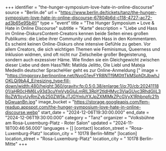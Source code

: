 +++
identifier = "the-hunger-symposium-love-hate-in-online-discourse"
source = "Berlin.de"
url = "https://www.berlin.de/tickets/tanz/the-hunger-symposium-love-hate-in-online-discourse-67804b6d-c118-4727-ac72-ad3b65e95b4f/"
type = "event"
title = "The Hunger Symposium • Love & Hate in Online Discourse"
subtitle = "Karte"
description = "Liebe und Hass im Online-DiskursContent-Creators kennen beide Seiten eines großen Publikums: die Liebe ihrer Community und den Hass in den Kommentaren. Es scheint keinen Online-Diskurs ohne intensive Gefühle zu geben. Vor allem Creators, die sich wichtigen Themen wie Feminismus, Queerness und Inklusion widmen, sind oft nicht nur Zielscheibe großer Begeisterung, sondern auch exzessiver Häme. Wie finden sie ein Gleichgewicht zwischen dieser Liebe und dem Hass?Mit: Matilda Jelitto, Ole Liebl und Mateja MededIn deutscher SpracheHier geht es zur Online-Anmeldung ["
image = "https://imgproxy.berlinonline.net/NvoG1evFYR8NTf9M0ttTkMSphDtJbwhJOKLQj9bA4_E/resizing_type:fill-down/width:480/height:360/gravity:fp:0.5:0.38/enlarge:1/q:70/cb:2024111801/aHR0cHM6Ly93d3cuYmVybGluLmRlL3RpY2tldHMvc3VjaGUvc3RhdGljL3RoZW1lcyUyRmZyb250ZW5kJTJGYmluYXJpZXMlMkZPcGVyX1Rhbnpfc21hbGwuanBn.jpg"
image_bucket = "https://storage.googleapis.com/fem-readup.appspot.com/the-hunger-symposium-love-hate-in-online-discourse.webp"
start_date = "2024-12-06T19:30:00.000"
end_date = "2024-12-06T19:30:00.000"
category = "Tanz"
organizer = "Volksbühne am Rosa-Luxemburg-Platz - Roter Salon"
updated = "2024-11-18T00:46:56.000"
languages = []
[contact]
location_street = "Rosa-Luxemburg-Platz"
location_city = " 10178 Berlin-Mitte"
[location]
location_street = "Rosa-Luxemburg-Platz"
location_city = " 10178 Berlin-Mitte"
+++